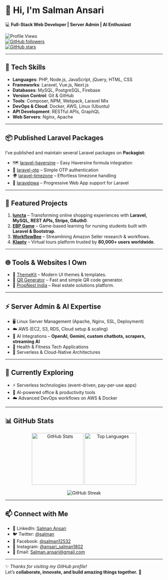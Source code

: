 # 👋 Hi, I'm Salman Ansari  

💻 **Full-Stack Web Developer | Server Admin | AI Enthusiast**  

![Profile Views](https://komarev.com/ghpvc/?username=salman1802&label=Profile%20views&color=0e75b6&style=flat)  
[![GitHub followers](https://img.shields.io/github/followers/salman1802?label=Followers&style=social)](https://github.com/salman1802)  
[![GitHub stars](https://img.shields.io/github/stars/salman1802?affiliations=OWNER%2CCOLLABORATOR&style=social)](https://github.com/salman1802)  

---

## 🔧 Tech Skills  

- **Languages**: PHP, Node.js, JavaScript, jQuery, HTML, CSS  
- **Frameworks**: Laravel, Vue.js, Next.js  
- **Databases**: MySQL, PostgreSQL, Firebase  
- **Version Control**: Git & GitHub  
- **Tools**: Composer, NPM, Webpack, Laravel Mix  
- **DevOps & Cloud**: Docker, AWS, Linux (Ubuntu)  
- **API Development**: RESTful APIs, GraphQL  
- **Web Servers**: Nginx, Apache  

---

## 📦 Published Laravel Packages  

I’ve published and maintain several Laravel packages on **Packagist**:  

- 🗺️ [laravel-haversine](https://packagist.org/packages/iroid/laravel-haversine) – Easy Haversine formula integration  
- 🔐 [laravel-otp](https://packagist.org/packages/iroid/laravel-otp) – Simple OTP authentication  
- 🌍 [laravel-timezone](https://packagist.org/packages/iroid/laravel-timezone) – Effortless timezone handling  
- 📱 [laravelpwa](https://packagist.org/packages/iroid/laravelpwa) – Progressive Web App support for Laravel  

---

## 🚀 Featured Projects  

1. **[Iuncta](https://iuncta.io/)** – Transforming online shopping experiences with **Laravel, MySQL, REST APIs, Stripe, OAuth0**.  
2. **[EBP Game](https://ebp-game.com/)** – Game-based learning for nursing students built with **Laravel & Bootstrap**.  
3. **[WorkflowBee](https://workflowbee.com/)** – Streamlining Amazon Seller research & workflows.  
4. **[Klapty](https://www.klapty.com/)** – Virtual tours platform trusted by **80,000+ users worldwide**.  

---

## 🌐 Tools & Websites I Own  

- 🎨 [ThemeKit](https://themekit.tech-dev.in/) – Modern UI themes & templates.  
- 🔳 [QR Generator](https://qr-generator.propnestindia.in/) – Fast and simple QR code generator.  
- 🏡 [PropNest India](https://propnestindia.in/) – Real estate solutions platform.  

---

## ⚡ Server Admin & AI Expertise  

- 🖥️ Linux Server Management (Apache, Nginx, SSL, Deployment)  
- ☁️ AWS (EC2, S3, RDS, Cloud setup & scaling)  
- 🤖 AI Integrations – **OpenAI, Gemini, custom chatbots, scrapers, streaming AI**  
- 🏥 Health & Fitness Tech Applications  
- 🔄 Serverless & Cloud-Native Architectures  

---

## 🌱 Currently Exploring  

- ⚡ Serverless technologies (event-driven, pay-per-use apps)  
- 🤝 AI-powered office & productivity tools  
- ☁️ Advanced DevOps workflows on AWS & Docker  

---

## 📊 GitHub Stats  

<p align="center">
  <img src="https://github-readme-stats.vercel.app/api?username=salman1802&show_icons=true&theme=radical" alt="GitHub Stats" height="165" />
  <img src="https://github-readme-stats.vercel.app/api/top-langs/?username=salman1802&layout=compact&theme=radical" alt="Top Languages" height="165" />
</p>

<p align="center">
  <img src="https://github-readme-streak-stats.herokuapp.com/?user=salman1802&theme=radical" alt="GitHub Streak" />
</p>  

---

## 📫 Connect with Me  

- 💼 LinkedIn: [Salman Ansari](https://in.linkedin.com/in/salman-ansari-861b4819a)  
- 🐦 Twitter: [@salman](https://twitter.com/SalmanFarsi1253?t=1vld577o_0q7Lqd7v0GQQQ&s=09)  
- 📘 Facebook: [@salman12532](https://www.facebook.com/salman.farsi.12532?mibextid=ZbWKwL)  
- 📸 Instagram: [@ansari_salman1802](https://www.instagram.com/ansari_salman1802/?igshid=OGQ5ZDc2ODk2ZA%3D%3D)  
- 📧 Email: [Salman.ansari@gmail.com](mailto:salman.ansari.1253218@gmail.com)  

---

✨ *Thanks for visiting my GitHub profile!*  
Let’s **collaborate, innovate, and build amazing things together.** 🚀
